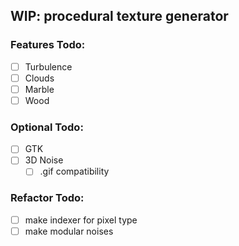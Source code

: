 ## WIP: procedural texture generator

### Features Todo:
- [ ] Turbulence
- [ ] Clouds
- [ ] Marble
- [ ] Wood

### Optional Todo:
- [ ] GTK
- [ ] 3D Noise
    - [ ] .gif compatibility

### Refactor Todo: 
- [ ] make indexer for pixel type
- [ ] make modular noises